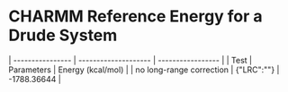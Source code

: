 
# CHARMM Reference Energy for a Drude System

| ---------------- | -------------------- | ----------------- |
| Test             | Parameters           | Energy (kcal/mol) |
| no long-range correction | {"LRC":""} | -1788.36644 |


